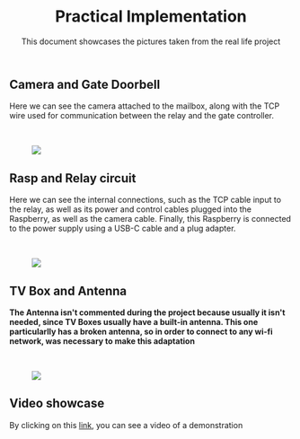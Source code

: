 <!DOCTYPE html>
<html lang="en">
<head>
<meta charset="UTF-8">
</head>
<body>
<header>
  <h1>Practical Implementation</h1>
  <p>This document showcases the pictures taken from the real life project</p>
</header>
<main>
  <section>
    <article>
      <h2>Camera and Gate Doorbell</h2>
      <p>Here we can see the camera attached to the mailbox, along with the TCP wire used for communication between the relay and the gate controller.</p>
      <br>
      <figure>
        <img src="https://github.com/Thiago5B/RaspberryPi-FaceRecognition-Door-Control/blob/main/img/camera_doorbell.jpg"></img>
      </figure>
      <h2>Rasp and Relay circuit</h2>
      <p>Here we can see the internal connections, such as the TCP cable input to the relay, as well as its power and control cables plugged into the Raspberry, as well as the camera cable. Finally, this Raspberry is connected to the power supply using a USB-C cable and a plug adapter.</p>
      <br>
      <figure>
        <img src="https://github.com/Thiago5B/RaspberryPi-FaceRecognition-Door-Control/blob/main/img/Rasp_relay_circuit.jpg"></img>
      </figure>
      <h2>TV Box and Antenna</h2>
      <p><strong>The Antenna isn't commented during the project because usually it isn't needed, since TV Boxes usually have a built-in antenna. This one particularlly has a broken antenna, so in order to connect to any wi-fi network, 
      was necessary to make this adaptation</strong></p>
      <br>
      <figure>
        <img src="https://github.com/Thiago5B/RaspberryPi-FaceRecognition-Door-Control/blob/main/img/TVbox_antenna.jpg"></img>
      </figure>
      <h2>Video showcase</h2>
      <p>By clicking on this <a href="https://youtube.com/shorts/7bQzoRNDXDg">link</a>, you can see a video of a demonstration</p>
    </article>
  </section>
</main>
</body>
</html>
